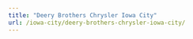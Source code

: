 ```yaml
---
title: "Deery Brothers Chrysler Iowa City"
url: /iowa-city/deery-brothers-chrysler-iowa-city/
---
```

